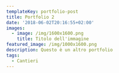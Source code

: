 ```yaml
---
templateKey: portfolio-post
title: Portfolio 2
date: '2018-06-02T20:16:55+02:00'
images:
  - image: /img/1600x1600.png
    title: Titolo dell'immagine
featured_image: /img/1000x1600.png
description: Questo è un altro portfolio
tags:
  - Cantieri
---
```


